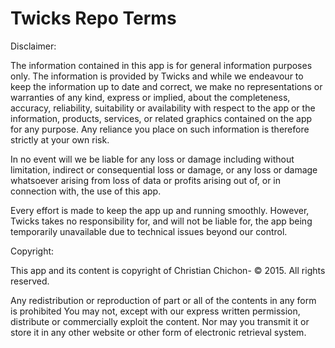 # Twicks Repo Terms

Disclaimer:

The information contained in this app is for general information purposes only. The information is provided by Twicks and while we endeavour to keep the information up to date and correct, we make no representations or warranties of any kind, express or implied, about the completeness, accuracy, reliability, suitability or availability with respect to the app or the information, products, services, or related graphics contained on the app for any purpose. Any reliance you place on such information is therefore strictly at your own risk.

In no event will we be liable for any loss or damage including without limitation, indirect or consequential loss or damage, or any loss or damage whatsoever arising from loss of data or profits arising out of, or in connection with, the use of this app.

Every effort is made to keep the app up and running smoothly. However, Twicks takes no responsibility for, and will not be liable for, the app being temporarily unavailable due to technical issues beyond our control.



Copyright:

This app and its content is copyright of Christian Chichon- ©  2015. All rights reserved.

Any redistribution or reproduction of part or all of the contents in any form is prohibited You may not, except with our express written permission, distribute or commercially exploit the content. Nor may you transmit it or store it in any other website or other form of electronic retrieval system.